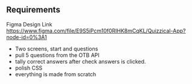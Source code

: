 ## Requirements

Figma Design Link
https://www.figma.com/file/E9S5iPcm10f0RIHK8mCqKL/Quizzical-App?node-id=0%3A1

- Two screens, start and questions
- pull 5 questions from the OTB API
- tally correct answers after check answers is clicked.
- polish CSS
- everything is made from scratch